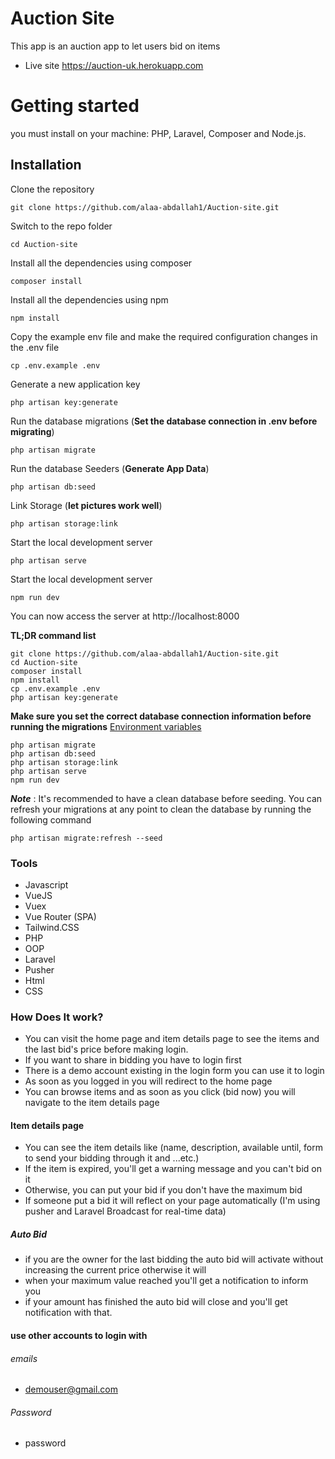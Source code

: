 # Auction Site

This app is an auction app to let users bid on items

* Live site https://auction-uk.herokuapp.com

# Getting started

you must install on your machine: PHP, Laravel, Composer and Node.js.

## Installation

Clone the repository

    git clone https://github.com/alaa-abdallah1/Auction-site.git

Switch to the repo folder

    cd Auction-site

Install all the dependencies using composer

    composer install

Install all the dependencies using npm

    npm install

Copy the example env file and make the required configuration changes in the .env file

    cp .env.example .env

Generate a new application key

    php artisan key:generate

Run the database migrations (**Set the database connection in .env before migrating**)

    php artisan migrate

Run the database Seeders (**Generate App Data**)

    php artisan db:seed

Link Storage (**let pictures work well**)

    php artisan storage:link

Start the local development server

    php artisan serve

Start the local development server

    npm run dev

You can now access the server at http://localhost:8000

**TL;DR command list**

    git clone https://github.com/alaa-abdallah1/Auction-site.git
    cd Auction-site
    composer install
    npm install
    cp .env.example .env
    php artisan key:generate

**Make sure you set the correct database connection information before running the migrations** [Environment variables](#environment-variables)

    php artisan migrate
    php artisan db:seed
    php artisan storage:link
    php artisan serve
    npm run dev

**_Note_** : It's recommended to have a clean database before seeding. You can refresh your migrations at any point to clean the database by running the following command

    php artisan migrate:refresh --seed
    
### Tools

* Javascript
* VueJS 
* Vuex
* Vue Router (SPA)
* Tailwind.CSS 
* PHP 
* OOP
* Laravel
* Pusher
* Html
* CSS

### How Does It work?

* You can visit the home page and item details page to see the items and the last bid's price before making login.
* If you want to share in bidding you have to login first
* There is a demo account existing in the login form you can use it to login
* As soon as you logged in you will redirect to the home page
* You can browse items and as soon as you click (bid now) you will navigate to the item details page

#### Item details page

* You can see the item details like (name, description, available until, form to send your bidding through it and ...etc.)
* If the item is expired, you'll get a warning message and you can't bid on it
* Otherwise, you can put your bid if you don't have the maximum bid
* If someone put a bid it will reflect on your page automatically (I'm using pusher and Laravel Broadcast for real-time data)


##### Auto Bid 
* if you are the owner for the last bidding the auto bid will activate without increasing the current price otherwise it will
* when your maximum value reached you'll get a notification to inform you
* if your amount has finished the auto bid will close and you'll get notification with that.

#### use other accounts to login with
  ###### emails
  * demouser@gmail.com
  ###### Password 
  * password
